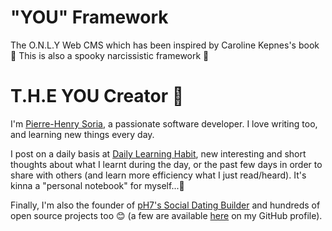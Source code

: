 # "YOU" Framework
The O.N.L.Y Web CMS which has been inspired by Caroline Kepnes's book 🔮 This is also a spooky narcissistic framework 👻


# T.H.E YOU Creator 🍳

I'm [Pierre-Henry Soria](http://ph7.me/about-me/), a passionate software developer. I love writing too, and learning new things every day.

I post on a daily basis at [Daily Learning Habit](http://dailylearninghabit.com), new interesting and short thoughts about what I learnt during the day, or the past few days in order to share with others (and learn more efficiency what I just read/heard). 
It's kinna a "personal notebook" for myself...🚣

Finally, I'm also the founder of [pH7's Social Dating Builder](https://github.com/pH7Software/pH7-Social-Dating-CMS) and hundreds of open source projects too 😊 (a  few are available [here](https://github.com/pH-7?tab=repositories) on my GitHub profile).

